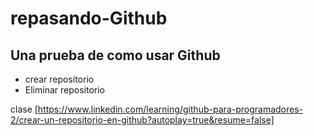 # repasando-Github
## Una prueba de como usar Github
- crear repositorio
- Eliminar repositorio

 clase [https://www.linkedin.com/learning/github-para-programadores-2/crear-un-repositorio-en-github?autoplay=true&resume=false]
